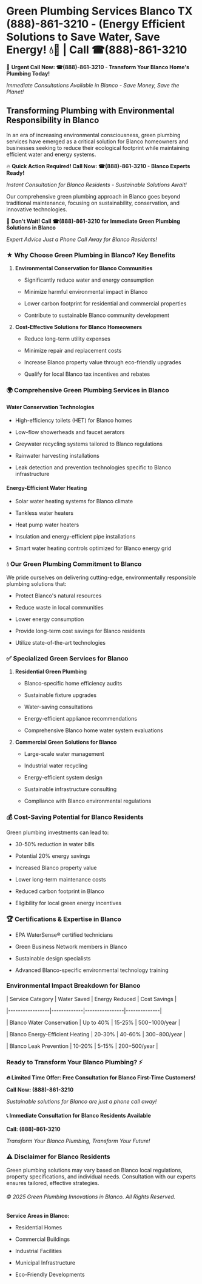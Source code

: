 # Green Plumbing Services Blanco TX (888)-861-3210 - (Energy Efficient Solutions to Save Water, Save Energy! 💧🌿 | Call ☎(888)-861-3210

🚨 **Urgent Call Now: ☎(888)-861-3210 - Transform Your Blanco Home's Plumbing Today!**
*Immediate Consultations Available in Blanco - Save Money, Save the Planet!*

## Transforming Plumbing with Environmental Responsibility in Blanco

In an era of increasing environmental consciousness, green plumbing services have emerged as a critical solution for Blanco homeowners and businesses seeking to reduce their ecological footprint while maintaining efficient water and energy systems. 

🔥 **Quick Action Required! Call Now: ☎(888)-861-3210 - Blanco Experts Ready!**
*Instant Consultation for Blanco Residents - Sustainable Solutions Await!*

Our comprehensive green plumbing approach in Blanco goes beyond traditional maintenance, focusing on sustainability, conservation, and innovative technologies.

🚨 **Don't Wait! Call ☎(888)-861-3210 for Immediate Green Plumbing Solutions in Blanco**
*Expert Advice Just a Phone Call Away for Blanco Residents!*

### ★ Why Choose Green Plumbing in Blanco? Key Benefits

1. **Environmental Conservation for Blanco Communities** 
   - Significantly reduce water and energy consumption
   - Minimize harmful environmental impact in Blanco
   - Lower carbon footprint for residential and commercial properties
   - Contribute to sustainable Blanco community development

2. **Cost-Effective Solutions for Blanco Homeowners** 
   - Reduce long-term utility expenses
   - Minimize repair and replacement costs
   - Increase Blanco property value through eco-friendly upgrades
   - Qualify for local Blanco tax incentives and rebates

### 🌍 Comprehensive Green Plumbing Services in Blanco

#### Water Conservation Technologies
- High-efficiency toilets (HET) for Blanco homes
- Low-flow showerheads and faucet aerators
- Greywater recycling systems tailored to Blanco regulations
- Rainwater harvesting installations
- Leak detection and prevention technologies specific to Blanco infrastructure

#### Energy-Efficient Water Heating
- Solar water heating systems for Blanco climate
- Tankless water heaters
- Heat pump water heaters
- Insulation and energy-efficient pipe installations
- Smart water heating controls optimized for Blanco energy grid

### 💧 Our Green Plumbing Commitment to Blanco

We pride ourselves on delivering cutting-edge, environmentally responsible plumbing solutions that:
- Protect Blanco's natural resources
- Reduce waste in local communities
- Lower energy consumption
- Provide long-term cost savings for Blanco residents
- Utilize state-of-the-art technologies

### ✅ Specialized Green Services for Blanco

1. **Residential Green Plumbing**
   - Blanco-specific home efficiency audits
   - Sustainable fixture upgrades
   - Water-saving consultations
   - Energy-efficient appliance recommendations
   - Comprehensive Blanco home water system evaluations

2. **Commercial Green Solutions for Blanco**
   - Large-scale water management
   - Industrial water recycling
   - Energy-efficient system design
   - Sustainable infrastructure consulting
   - Compliance with Blanco environmental regulations

### 💰 Cost-Saving Potential for Blanco Residents

Green plumbing investments can lead to:
- 30-50% reduction in water bills
- Potential 20% energy savings
- Increased Blanco property value
- Lower long-term maintenance costs
- Reduced carbon footprint in Blanco
- Eligibility for local green energy incentives

### 🏆 Certifications & Expertise in Blanco

- EPA WaterSense® certified technicians
- Green Business Network members in Blanco
- Sustainable design specialists
- Advanced Blanco-specific environmental technology training

### Environmental Impact Breakdown for Blanco

| Service Category | Water Saved | Energy Reduced | Cost Savings |
|-----------------|-------------|----------------|--------------|
| Blanco Water Conservation | Up to 40% | 15-25% | $500-$1000/year |
| Blanco Energy-Efficient Heating | 20-30% | 40-60% | $300-$800/year |
| Blanco Leak Prevention | 10-20% | 5-15% | $200-$500/year |

### Ready to Transform Your Blanco Plumbing? ⚡

**🔥 Limited Time Offer: Free Consultation for Blanco First-Time Customers!**

**Call Now: (888)-861-3210**
*Sustainable solutions for Blanco are just a phone call away!*

#### 📞 Immediate Consultation for Blanco Residents Available

**Call: (888)-861-3210**
*Transform Your Blanco Plumbing, Transform Your Future!*

### ⚠️ Disclaimer for Blanco Residents

Green plumbing solutions may vary based on Blanco local regulations, property specifications, and individual needs. Consultation with our experts ensures tailored, effective strategies.

###### © 2025 Green Plumbing Innovations in Blanco. All Rights Reserved.

**Service Areas in Blanco:** 
- Residential Homes
- Commercial Buildings
- Industrial Facilities
- Municipal Infrastructure
- Eco-Friendly Developments